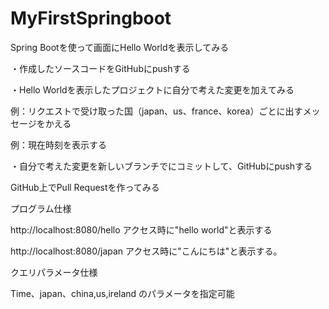 # MyFirstSpringboot

Spring Bootを使って画面にHello Worldを表示してみる

・作成したソースコードをGitHubにpushする

・Hello Worldを表示したプロジェクトに自分で考えた変更を加えてみる

例：リクエストで受け取った国（japan、us、france、korea）ごとに出すメッセージをかえる

例：現在時刻を表示する

・自分で考えた変更を新しいブランチでにコミットして、GitHubにpushする

GitHub上でPull Requestを作ってみる

プログラム仕様

http://localhost:8080/hello アクセス時に"hello world"と表示する

http://localhost:8080/japan アクセス時に"こんにちは"と表示する。


クエリパラメータ仕様

Time、japan、china,us,ireland のパラメータを指定可能
